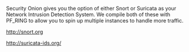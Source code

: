 Security Onion gives you the option of either Snort or Suricata as your Network Intrusion Detection System.  We compile both of these with PF_RING to allow you to spin up multiple instances to handle more traffic.

http://snort.org

http://suricata-ids.org/